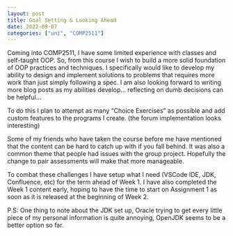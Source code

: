 ```yaml
---
layout: post
title: Goal Setting & Looking Ahead
date: 2022-09-07
categories: ["uni", "COMP2511"]
---
```

Coming into COMP2511, I have some limited experience with classes and self-taught OOP. So, from this course I wish to build a more solid foundation of OOP practices and techniques. I specifically would like to develop my ability to design and implement solutions to problems that requires more work than just simply following a spec. I am also looking forward to writing more blog posts as my abilities develop… reflecting on dumb decisions can be helpful…

To do this I plan to attempt as many “Choice Exercises” as possible and add custom features to the programs I create. (the forum implementation looks interesting)

Some of my friends who have taken the course before me have mentioned that the content can be hard to catch up with if you fall behind. It was also a common theme that people had issues with the group project. Hopefully the change to pair assessments will make that more manageable. 

To combat these challenges I have setup what I need (VSCode IDE, JDK, Confluence, etc) for the term ahead of Week 1. I have also completed the Week 1 content early, hoping to have the time to start on Assignment 1 as soon as it is released at the beginning of Week 2. 

P.S: One thing to note about the JDK set up, Oracle trying to get every little piece of my personal information is quite annoying, OpenJDK seems to be a better option so far.

 
